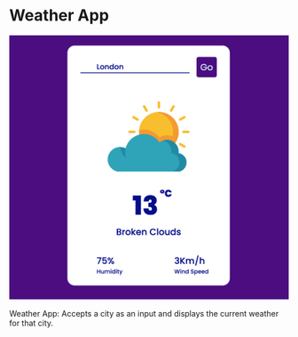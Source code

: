 # Weather App

![Screenshot](weather_app_cover.png)

<p>
    Weather App: Accepts a city as an input and displays the current weather for that city. 
</p>
